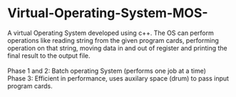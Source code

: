 # Virtual-Operating-System-MOS-

A virtual Operating System developed using c++. The OS can perform operations like reading string from the given program cards, performing operation on that string, moving data in and out of register and printing the final result to the output  file.  <br> <br>
Phase 1 and 2: Batch operating System (performs one job at a time) <br>
Phase 3: Efficient in performance, uses auxilary space (drum) to pass input program cards.
